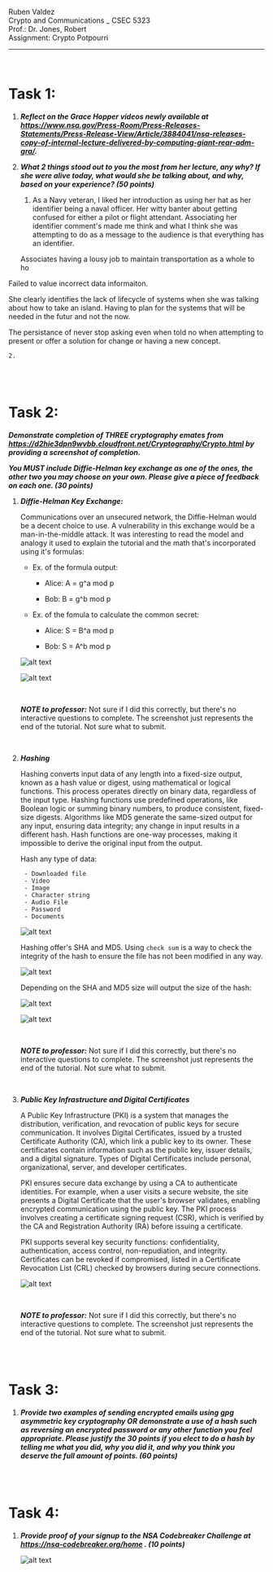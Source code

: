 Ruben Valdez <br>
Crypto and Communications _ CSEC 5323 <br>
Prof.: Dr. Jones, Robert <br>
Assignment: Crypto Potpourri <br>

---

 <br>

# Task 1: 

1. ***Reflect on the Grace Hopper videos newly available at https://www.nsa.gov/Press-Room/Press-Releases-Statements/Press-Release-View/Article/3884041/nsa-releases-copy-of-internal-lecture-delivered-by-computing-giant-rear-adm-gra/.***

2. ***What 2 things stood out to you the most from her lecture, any why? If she were alive today, what would she be talking about, and why, based on your experience? (50 points)***

    1. As a Navy veteran, I liked her introduction as using her hat as her identifier being a naval officer. Her witty banter about getting confused for either a pilot or flight attendant. Associating her identifier comment's made me think and what I think she was attempting to do as a message to the audience is that everything has an identifier.  

    Associates having a lousy job to maintain transportation as a whole to ho


Failed to value incorrect data informaiton.

She clearly identifies the lack of lifecycle of systems when she was talking about how to take an island.  Having to plan for the systems that will be needed in the futur and not the now.  

The persistance of never stop asking even when told no when attempting to present or offer a solution for change or having a new concept.




    2. 



<br><br>

# Task 2: 

***Demonstrate completion of THREE cryptography emates from https://d2hie3dpn9wvbb.cloudfront.net/Cryptography/Crypto.html by providing a screenshot of completion.***

***You MUST include Diffie-Helman key exchange as one of the ones, the other two you may choose on your own. Please give a piece of feedback on each one. (30 points)***

1. ***Diffie-Helman Key Exchange:***

    Communications over an unsecured network, the Diffie-Helman would be a decent choice to use. A vulnerability in this exchange would be a man-in-the-middle attack.  It was interesting to read the model and analogy it used to explain the tutorial and the math that's incorporated using it's formulas:

    - Ex. of the formula output:
        
        - Alice:    A = g^a mod p

        - Bob:      B = g^b mod p

    - Ex. of the fomula to calculate the common secret:

        - Alice:    S = B^a mod p

        - Bob:      S = A^b mod p
    
    ![alt text](<Screenshot 2024-09-27 at 11.21.41 AM.png>)

    ![alt text](<Screenshot 2024-09-27 at 11.20.24 AM.png>)

    <br>

    ***NOTE to professor:*** Not sure if I did this correctly, but there's no interactive questions to complete.  The screenshot just represents the end of the tutorial.  Not sure what to submit.  

<br>

2. ***Hashing***

    Hashing converts input data of any length into a fixed-size output, known as a hash value or digest, using mathematical or logical functions. This process operates directly on binary data, regardless of the input type. Hashing functions use predefined operations, like Boolean logic or summing binary numbers, to produce consistent, fixed-size digests. Algorithms like MD5 generate the same-sized output for any input, ensuring data integrity; any change in input results in a different hash. Hash functions are one-way processes, making it impossible to derive the original input from the output.
    

    Hash any type of data:

        - Downloaded file
        - Video
        - Image
        - Character string
        - Audio File
        - Password
        - Documents

    ![alt text](<Screenshot 2024-09-27 at 11.38.13 AM.png>)
    
    Hashing offer's SHA and MD5.  Using `check sum` is a way to check the integrity of the hash to ensure the file has not been modified in any way.   

    ![alt text](<Screenshot 2024-09-27 at 11.39.12 AM.png>)
    
    Depending on the SHA and MD5 size will output the size of the hash:

    ![alt text](<Screenshot 2024-09-27 at 11.36.58 AM.png>)

    ![alt text](<Screenshot 2024-09-27 at 12.33.37 PM.png>)
    
    <br>

    ***NOTE to professor:*** Not sure if I did this correctly, but there's no interactive questions to complete.  The screenshot just represents the end of the tutorial.  Not sure what to submit.  

<br>

3. ***Public Key Infrastructure and Digital Certificates***

    A Public Key Infrastructure (PKI) is a system that manages the distribution, verification, and revocation of public keys for secure communication. It involves Digital Certificates, issued by a trusted Certificate Authority (CA), which link a public key to its owner. These certificates contain information such as the public key, issuer details, and a digital signature. Types of Digital Certificates include personal, organizational, server, and developer certificates.

    PKI ensures secure data exchange by using a CA to authenticate identities. For example, when a user visits a secure website, the site presents a Digital Certificate that the user's browser validates, enabling encrypted communication using the public key. The PKI process involves creating a certificate signing request (CSR), which is verified by the CA and Registration Authority (RA) before issuing a certificate.

    PKI supports several key security functions: confidentiality, authentication, access control, non-repudiation, and integrity. Certificates can be revoked if compromised, listed in a Certificate Revocation List (CRL) checked by browsers during secure connections.

    ![alt text](<Screenshot 2024-09-27 at 12.34.35 PM.png>)

    <br>

    ***NOTE to professor:*** Not sure if I did this correctly, but there's no interactive questions to complete.  The screenshot just represents the end of the tutorial.  Not sure what to submit.  

<br><br>

# Task 3:

1. ***Provide two examples of sending encrypted emails using gpg asymmetric key cryptography OR demonstrate a use of a hash such as reversing an encrypted password or any other function you feel appropriate. Please justify the 30 points if you elect to do a hash by telling me what you did, why you did it, and why you think you deserve the full amount of points. (60 points)***




<br><br>

# Task 4:

1. ***Provide proof of your signup to the NSA Codebreaker Challenge at https://nsa-codebreaker.org/home . (10 points)***

    ![alt text](<Screenshot 2024-09-27 at 12.36.54 PM.png>)
